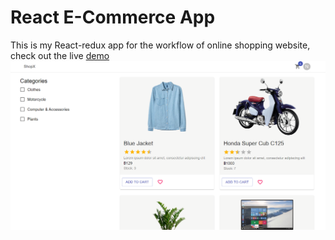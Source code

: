 # React E-Commerce App
This is my React-redux app for the workflow of online shopping website, check out the live [demo]([https://github](https://github.com/hellonathapon/react-ecommerce-app))
![thumbnail](./src/assets/images/thumbnail.png)